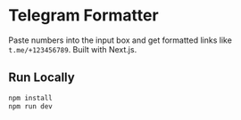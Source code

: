 # Telegram Formatter

Paste numbers into the input box and get formatted links like `t.me/+123456789`. Built with Next.js.

## Run Locally

```bash
npm install
npm run dev
```